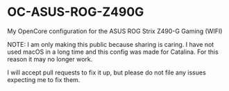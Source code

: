 # OC-ASUS-ROG-Z490G
My OpenCore configuration for the ASUS ROG Strix Z490-G Gaming (WIFI)

NOTE: I am only making this public because sharing is caring. I have not used macOS in a long time and this config was made for Catalina. For this reason it may no longer work.

I will accept pull requests to fix it up, but please do not file any issues expecting me to fix them.
